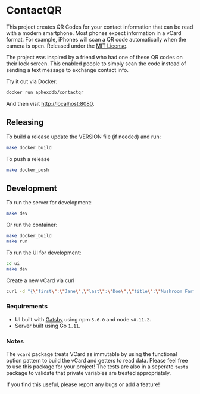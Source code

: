 # ContactQR

This project creates QR Codes for your contact information that can be read with a modern smartphone. Most phones expect information in a vCard format. For example, iPhones will scan a QR code automatically when the camera is open. Released under the [MIT License](./LICENSE).

The project was inspired by a friend who had one of these QR codes on their lock screen. This enabled people to simply scan the code instead of sending a text message to exchange contact info.

Try it out via Docker:

```sh
docker run aphexddb/contactqr
```

And then visit [http://localhost:8080](http://localhost:8080).

## Releasing

To build a release update the VERSION file (if needed) and run:

```sh
make docker_build
```

To push a release

```sh
make docker_push
```

## Development

To run the server for development:

```bash
make dev
```

Or run the container:

```sh
make docker_build
make run
```

To run the UI for development:

```bash
cd ui
make dev
```

Create a new vCard via curl

```sh
curl -d "{\"first\":\"Jane\",\"last\":\"Doe\",\"title\":\"Mushroom Farmer\"}" -H "Content-Type: application/json" -X POST http://localhost:8080/api/v1/vcard/create
```

### Requirements

* UI built with [Gatsby](https://www.gatsbyjs.org/docs/) using npm `5.6.0` and node `v8.11.2`.
* Server built using Go `1.11`.

### Notes

The `vcard` package treats VCard as immutable by using the functional option pattern to build the vCard and getters to read data. Please feel free to use this package for your project! The tests are also in a seperate `tests` package to validate that private variables are treated appropriately.

If you find this useful, please report any bugs or add a feature!
